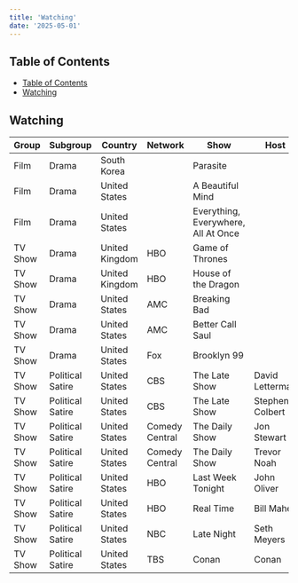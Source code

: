 ```yaml
---
title: 'Watching'
date: '2025-05-01'
---
```


## Table of Contents

- [Table of Contents](#table-of-contents)
- [Watching](#watching)

## Watching

| Group   | Subgroup         | Country        | Network        | Show                                | Host            |
| ------- | ---------------- | -------------- | -------------- | ----------------------------------- | --------------- |
| Film    | Drama            | South Korea    |                | Parasite                            |                 |
| Film    | Drama            | United States  |                | A Beautiful Mind                    |                 |
| Film    | Drama            | United States  |                | Everything, Everywhere, All At Once |                 |
| TV Show | Drama            | United Kingdom | HBO            | Game of Thrones                     |                 |
| TV Show | Drama            | United Kingdom | HBO            | House of the Dragon                 |                 |
| TV Show | Drama            | United States  | AMC            | Breaking Bad                        |                 |
| TV Show | Drama            | United States  | AMC            | Better Call Saul                    |                 |
| TV Show | Drama            | United States  | Fox            | Brooklyn 99                         |                 |
| TV Show | Political Satire | United States  | CBS            | The Late Show                       | David Letterman |
| TV Show | Political Satire | United States  | CBS            | The Late Show                       | Stephen Colbert |
| TV Show | Political Satire | United States  | Comedy Central | The Daily Show                      | Jon Stewart     |
| TV Show | Political Satire | United States  | Comedy Central | The Daily Show                      | Trevor Noah     |
| TV Show | Political Satire | United States  | HBO            | Last Week Tonight                   | John Oliver     |
| TV Show | Political Satire | United States  | HBO            | Real Time                           | Bill Maher      |
| TV Show | Political Satire | United States  | NBC            | Late Night                          | Seth Meyers     |
| TV Show | Political Satire | United States  | TBS            | Conan                               | Conan           |

